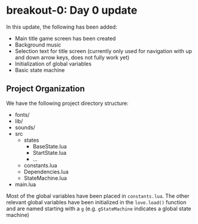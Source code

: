 # breakout-0: Day 0 update

In this update, the following has been added:

- Main title game screen has been created
- Background music
- Selection text for title screen (currently only used for navigation with up and down arrow keys, does not fully work yet)
- Initialization of global variables
- Basic state machine

## Project Organization

We have the following project directory structure:

- fonts/
- lib/
- sounds/
- src
  - states
    - BaseState.lua
    - StartState.lua
    - ...
  - constants.lua
  - Dependencies.lua
  - StateMachine.lua
- main.lua

Most of the global variables have been placed in `constants.lua`. The other relevant global variables have been initialized in the `love.load()` function and are named starting with a `g` (e.g. `gStateMachine` indicates a global state machine)
